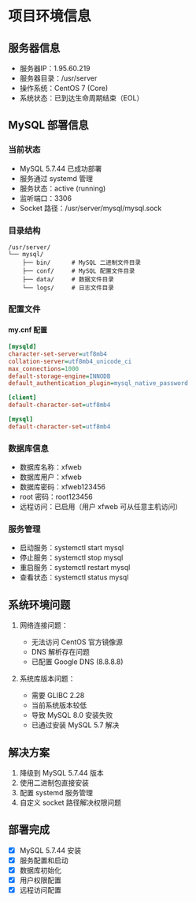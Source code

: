 # 项目环境信息

## 服务器信息
- 服务器IP：1.95.60.219
- 服务器目录：/usr/server
- 操作系统：CentOS 7 (Core)
- 系统状态：已到达生命周期结束（EOL）

## MySQL 部署信息
### 当前状态
- MySQL 5.7.44 已成功部署
- 服务通过 systemd 管理
- 服务状态：active (running)
- 监听端口：3306
- Socket 路径：/usr/server/mysql/mysql.sock

### 目录结构
```
/usr/server/
└── mysql/
    ├── bin/      # MySQL 二进制文件目录
    ├── conf/     # MySQL 配置文件目录
    ├── data/     # 数据文件目录
    └── logs/     # 日志文件目录
```

### 配置文件
#### my.cnf 配置
```ini
[mysqld]
character-set-server=utf8mb4
collation-server=utf8mb4_unicode_ci
max_connections=1000
default-storage-engine=INNODB
default_authentication_plugin=mysql_native_password

[client]
default-character-set=utf8mb4

[mysql]
default-character-set=utf8mb4
```

### 数据库信息
- 数据库名称：xfweb
- 数据库用户：xfweb
- 数据库密码：xfweb123456
- root 密码：root123456
- 远程访问：已启用（用户 xfweb 可从任意主机访问）

### 服务管理
- 启动服务：systemctl start mysql
- 停止服务：systemctl stop mysql
- 重启服务：systemctl restart mysql
- 查看状态：systemctl status mysql

## 系统环境问题
1. 网络连接问题：
   - 无法访问 CentOS 官方镜像源
   - DNS 解析存在问题
   - 已配置 Google DNS (8.8.8.8)

2. 系统库版本问题：
   - 需要 GLIBC 2.28
   - 当前系统版本较低
   - 导致 MySQL 8.0 安装失败
   - 已通过安装 MySQL 5.7 解决

## 解决方案
1. 降级到 MySQL 5.7.44 版本
2. 使用二进制包直接安装
3. 配置 systemd 服务管理
4. 自定义 socket 路径解决权限问题

## 部署完成
- [x] MySQL 5.7.44 安装
- [x] 服务配置和启动
- [x] 数据库初始化
- [x] 用户权限配置
- [x] 远程访问配置 
